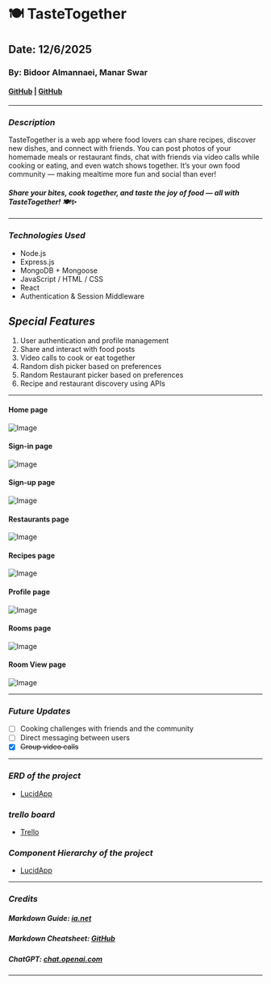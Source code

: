 # 🍽️ TasteTogether

## Date: 12/6/2025

### By: Bidoor Almannaei, Manar Swar 

#### [GitHub](https://github.com/Bodoorr) | [GitHub](https://github.com/ManarSwar97) 

---

### **_Description_**


TasteTogether is a web app where food lovers can share recipes, discover new dishes, and connect with friends. You can post photos of your homemade meals or restaurant finds, chat with friends via video calls while cooking or eating, and even watch shows together. It’s your own food community — making mealtime more fun and social than ever!

#### **_Share your bites, cook together, and taste the joy of food — all with TasteTogether! 🍽️✨_**

---

### **_Technologies Used_**

- Node.js
- Express.js
- MongoDB + Mongoose
- JavaScript / HTML / CSS
- React
- Authentication & Session Middleware

## **_Special Features_**

1. User authentication and profile management
2. Share and interact with food posts
3. Video calls to cook or eat together
4. Random dish picker based on preferences
5. Random Restaurant picker based on preferences
6. Recipe and restaurant discovery using APIs




---

#### Home page 

![Image](https://i.imgur.com/0pGZrGE.png)

#### Sign-in page 

![Image](https://i.imgur.com/pOgF96I.png)

#### Sign-up page 

![Image](https://i.imgur.com/1JL8EEQ.png)

#### Restaurants page 

![Image](https://i.imgur.com/lHzxXdf.png)

#### Recipes page 

![Image](https://i.imgur.com/bDWpBDO.png)

#### Profile page 

![Image](https://i.imgur.com/JelN8wZ.png)

#### Rooms page 
![Image](https://i.imgur.com/FTDURTc.png)

#### Room View page 
![Image](https://i.imgur.com/Tk47t86.png)

---

### **_Future Updates_**

- [ ] Cooking challenges with friends and the community
- [ ] Direct messaging between users
- [x] ~~Group video calls~~

---

### **_ERD of the project_**

- [LucidApp](https://lucid.app/lucidchart/034fa28f-2ff7-46df-8245-4249a74b8025/edit?viewport_loc=564%2C-278%2C344%2C1055%2C0_0&invitationId=inv_c6c83ae6-9945-40b9-9ed4-558fee7930f4)

### **_trello board_**

- [Trello](https://trello.com/b/JoWLBDVe)

### **_Component Hierarchy of the project_**

- [LucidApp](https://lucid.app/lucidchart/034fa28f-2ff7-46df-8245-4249a74b8025/edit?viewport_loc=-520%2C350%2C1306%2C1742%2CS~elY0AcdDk3&invitationId=inv_c6c83ae6-9945-40b9-9ed4-558fee7930f4)

---

### **_Credits_**

##### Markdown Guide: [ia.net](https://ia.net/writer/support/general/markdown-guide)

##### Markdown Cheatsheet: [GitHub](https://guides.github.com/pdfs/markdown-cheatsheet-online.pdf)

##### ChatGPT: [chat.openai.com](https://chat.openai.com)

---
